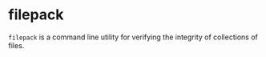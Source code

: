 filepack
========

`filepack` is a command line utility for verifying the integrity of collections
of files.
